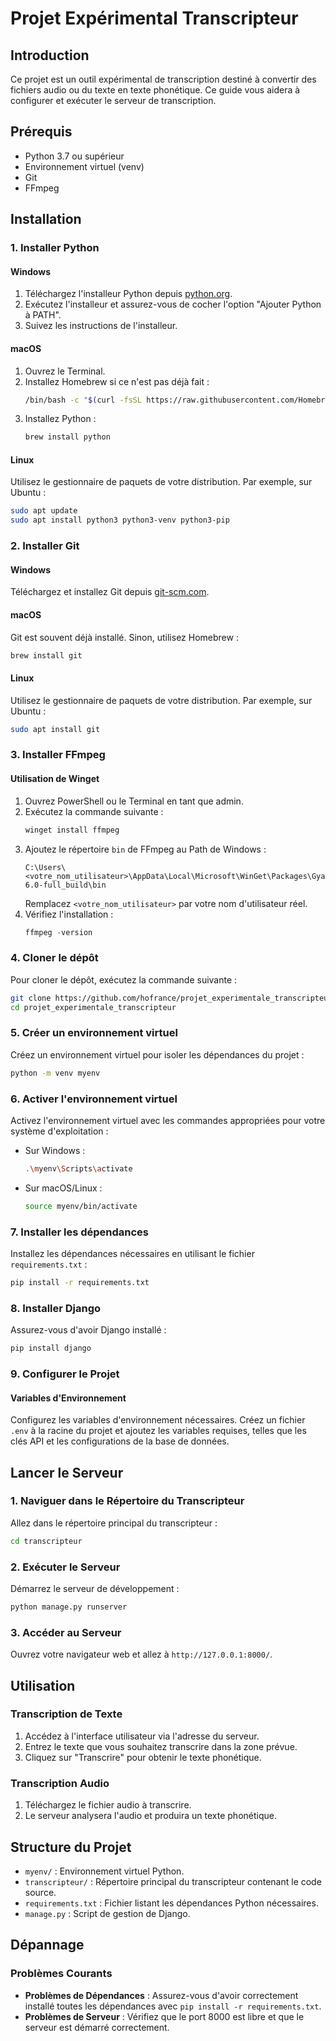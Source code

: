 
# Projet Expérimental Transcripteur

## Introduction
Ce projet est un outil expérimental de transcription destiné à convertir des fichiers audio ou du texte en texte phonétique. Ce guide vous aidera à configurer et exécuter le serveur de transcription.

## Prérequis
- Python 3.7 ou supérieur
- Environnement virtuel (venv)
- Git
- FFmpeg

## Installation

### 1. Installer Python

#### Windows
1. Téléchargez l'installeur Python depuis [python.org](https://www.python.org/downloads/).
2. Exécutez l'installeur et assurez-vous de cocher l'option "Ajouter Python à PATH".
3. Suivez les instructions de l'installeur.

#### macOS
1. Ouvrez le Terminal.
2. Installez Homebrew si ce n'est pas déjà fait :
    ```bash
    /bin/bash -c "$(curl -fsSL https://raw.githubusercontent.com/Homebrew/install/HEAD/install.sh)"
    ```
3. Installez Python :
    ```bash
    brew install python
    ```

#### Linux
Utilisez le gestionnaire de paquets de votre distribution. Par exemple, sur Ubuntu :
```bash
sudo apt update
sudo apt install python3 python3-venv python3-pip
```

### 2. Installer Git
#### Windows
Téléchargez et installez Git depuis [git-scm.com](https://git-scm.com/download/win).

#### macOS
Git est souvent déjà installé. Sinon, utilisez Homebrew :
```bash
brew install git
```

#### Linux
Utilisez le gestionnaire de paquets de votre distribution. Par exemple, sur Ubuntu :
```bash
sudo apt install git
```

### 3. Installer FFmpeg

#### Utilisation de Winget
1. Ouvrez PowerShell ou le Terminal en tant que admin.
2. Exécutez la commande suivante :
    ```powershell
    winget install ffmpeg
    ```
3. Ajoutez le répertoire `bin` de FFmpeg au Path de Windows :
    ```plaintext
    C:\Users\<votre_nom_utilisateur>\AppData\Local\Microsoft\WinGet\Packages\Gyan.FFmpeg_Microsoft.Winget.Source_8wekyb3d8bbwe\ffmpeg-6.0-full_build\bin
    ```
    Remplacez `<votre_nom_utilisateur>` par votre nom d'utilisateur réel.
4. Vérifiez l'installation :
    ```powershell
    ffmpeg -version
    ```

### 4. Cloner le dépôt
Pour cloner le dépôt, exécutez la commande suivante :
```bash
git clone https://github.com/hofrance/projet_experimentale_transcripteur.git
cd projet_experimentale_transcripteur
```

### 5. Créer un environnement virtuel
Créez un environnement virtuel pour isoler les dépendances du projet :
```bash
python -m venv myenv
```

### 6. Activer l'environnement virtuel
Activez l'environnement virtuel avec les commandes appropriées pour votre système d'exploitation :

- Sur Windows :
    ```bash
    .\myenv\Scripts\activate
    ```

- Sur macOS/Linux :
    ```bash
    source myenv/bin/activate
    ```

### 7. Installer les dépendances
Installez les dépendances nécessaires en utilisant le fichier `requirements.txt` :
```bash
pip install -r requirements.txt
```

### 8. Installer Django
Assurez-vous d'avoir Django installé :
```bash
pip install django
```

### 9. Configurer le Projet

#### Variables d'Environnement
Configurez les variables d'environnement nécessaires. Créez un fichier `.env` à la racine du projet et ajoutez les variables requises, telles que les clés API et les configurations de la base de données.



## Lancer le Serveur

### 1. Naviguer dans le Répertoire du Transcripteur
Allez dans le répertoire principal du transcripteur :
```bash
cd transcripteur
```

### 2. Exécuter le Serveur
Démarrez le serveur de développement :
```bash
python manage.py runserver
```

### 3. Accéder au Serveur
Ouvrez votre navigateur web et allez à `http://127.0.0.1:8000/`.

## Utilisation

### Transcription de Texte
1. Accédez à l'interface utilisateur via l'adresse du serveur.
2. Entrez le texte que vous souhaitez transcrire dans la zone prévue.
3. Cliquez sur "Transcrire" pour obtenir le texte phonétique.

### Transcription Audio
1. Téléchargez le fichier audio à transcrire.
2. Le serveur analysera l'audio et produira un texte phonétique.

## Structure du Projet

- `myenv/` : Environnement virtuel Python.
- `transcripteur/` : Répertoire principal du transcripteur contenant le code source.
- `requirements.txt` : Fichier listant les dépendances Python nécessaires.
- `manage.py` : Script de gestion de Django.

## Dépannage

### Problèmes Courants
- **Problèmes de Dépendances** : Assurez-vous d'avoir correctement installé toutes les dépendances avec `pip install -r requirements.txt`.
- **Problèmes de Serveur** : Vérifiez que le port 8000 est libre et que le serveur est démarré correctement.
